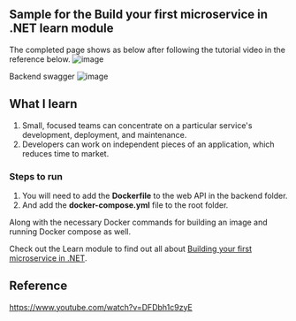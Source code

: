 ## Sample for the Build your first microservice in .NET learn module

The completed page shows as below after following the tutorial video in the reference below.
![image](https://github.com/user-attachments/assets/2820ed85-6b27-4c84-845d-b2af42a14fa2)

Backend swagger
![image](https://github.com/user-attachments/assets/ae15f0d6-06d8-46f5-9a95-db2d82804d00)

## What I learn

1. Small, focused teams can concentrate on a particular service's development, deployment, and maintenance.
2. Developers can work on independent pieces of an application, which reduces time to market. 

### Steps to run

1. You will need to add the **Dockerfile** to the web API in the backend folder.
1. And add the **docker-compose.yml** file to the root folder.

Along with the necessary Docker commands for building an image and running Docker compose as well.

Check out the Learn module to find out all about [Building your first microservice in .NET](https://docs.microsoft.com/learn/modules/dotnet-microservices).


## Reference

https://www.youtube.com/watch?v=DFDbh1c9zyE
